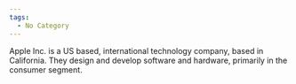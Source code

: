 ```yaml
---
tags:
  - No Category
---
```

Apple Inc. is a US based, international technology company, based in
California. They design and develop software and hardware, primarily in
the consumer segment.